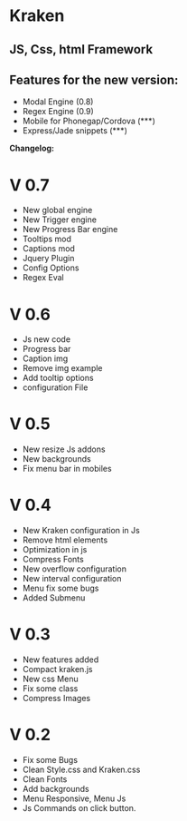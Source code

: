 Kraken
======

JS, Css, html Framework
-----------------------

Features for the new version:
----------------------------

- Modal Engine (0.8)
- Regex Engine (0.9)
- Mobile for Phonegap/Cordova (***)
- Express/Jade snippets (***)


**Changelog:**

V 0.7
======
- New global engine
- New Trigger engine
- New Progress Bar engine
- Tooltips mod
- Captions mod
- Jquery Plugin
- Config Options
- Regex Eval

V 0.6
======
- Js new code
- Progress bar
- Caption img
- Remove img example
- Add tooltip options
- configuration File

V 0.5
======
- New resize Js addons
- New backgrounds
- Fix menu bar in mobiles

V 0.4
======
- New Kraken configuration in Js
- Remove html elements
- Optimization in js
- Compress Fonts
- New overflow configuration
- New interval configuration
- Menu fix some bugs
- Added Submenu

V 0.3
======
- New features added
- Compact kraken.js
- New css Menu
- Fix some class
- Compress Images

V 0.2
======
- Fix some Bugs
- Clean Style.css and Kraken.css
- Clean Fonts
- Add backgrounds
- Menu Responsive, Menu Js
- Js Commands on click button.